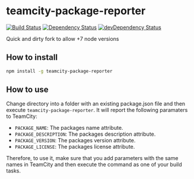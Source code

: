 # teamcity-package-reporter

[![Build Status](https://snap-ci.com/blacksun1/teamcity-package-reporter/branch/master/build_image)](https://snap-ci.com/blacksun1/teamcity-package-reporter/branch/master)
[![Dependency Status](https://david-dm.org/blacksun1/teamcity-package-reporter.svg)](https://david-dm.org/blacksun1/teamcity-package-reporter)
[![devDependency Status](https://david-dm.org/blacksun1/teamcity-package-reporter/dev-status.svg)](https://david-dm.org/blacksun1/teamcity-package-reporter#info=devDependencies)

Quick and dirty fork to allow +7 node versions

## How to install

```bash
npm install -g teamcity-package-reporter
```

## How to use

Change directory into a folder with an existing package.json file and then execute `teamcity-package-reporter`. It will report the following paramaters to TeamCity:

* `PACKAGE_NAME`: The packages name attribute.
* `PACKAGE_DESCRIPTION`: The packages description attribute.
* `PACKAGE_VERSION`: The packages version attribute.
* `PACKAGE_LICENSE`: The packages license attribute.

Therefore, to use it, make sure that you add parameters with the same names in TeamCity and then execute the command as one of your build tasks.
